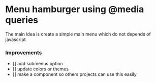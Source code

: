 # Menu hamburger using @media queries

The main idea is create a simple main menu which do not depends of javascript

### Improvements

- [] add submenus option
- [] update colors or themes 
- [] make a component so others projects can use this easily